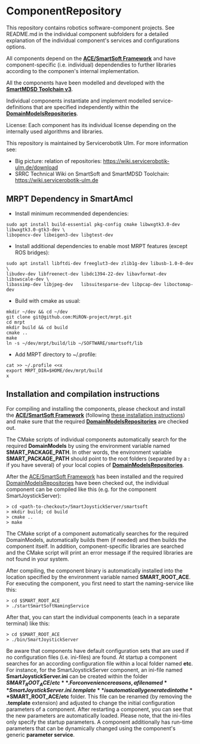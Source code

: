 # ComponentRepository

This repository contains robotics software-component projects. See README.md in the individual component subfolders for a detailed explanation of the individual component's services and configurations options.

All components depend on the [**ACE/SmartSoft Framework**](https://github.com/Servicerobotics-Ulm/AceSmartSoftFramework) and have component-specific (i.e. individual) dependendies to further libraries according to the componen's internal implementation.

All the components have been modelled and developed with the [**SmartMDSD Toolchain v3**](http://robmosys.eu/wiki/baseline:environment_tools:smartsoft:smartmdsd-toolchain:start).

Individual components instantiate and implement modelled service-definitions that are specified independently within the [**DomainModelsRepositories**](https://github.com/Servicerobotics-Ulm/DomainModelsRepositories).

License: Each component has its individual license depending on the internally used algorithms and libraries.

This repository is maintained by Servicerobotik Ulm. For more information see:

* Big picture: relation of repositories: https://wiki.servicerobotik-ulm.de/download
* SRRC Technical Wiki on SmartSoft and SmartMDSD Toolchain: https://wiki.servicerobotik-ulm.de

## MRPT Dependency in SmartAmcl

* Install minimum recommended dependencies:
```
sudo apt install build-essential pkg-config cmake libwxgtk3.0-dev libwxgtk3.0-gtk3-dev \
libopencv-dev libeigen3-dev libgtest-dev
```

* Install additional dependencies to enable most MRPT features (except ROS bridges):
```
sudo apt install libftdi-dev freeglut3-dev zlib1g-dev libusb-1.0-0-dev \
libudev-dev libfreenect-dev libdc1394-22-dev libavformat-dev libswscale-dev \
libassimp-dev libjpeg-dev   libsuitesparse-dev libpcap-dev liboctomap-dev
```

* Build with cmake as usual:
```
mkdir ~/dev && cd ~/dev
git clone git@github.com:MiRON-project/mrpt.git
cd mrpt
mkdir build && cd build
cmake ..
make
ln -s ~/dev/mrpt/build/lib ~/SOFTWARE/smartsoft/lib
```

* Add MRPT directory to ~/.profile:
```
cat >> ~/.profile <<x
export MRPT_DIR=$HOME/dev/mrpt/build    
x
```

## Installation and compilation instructions

For compiling and installing the components, please checkout and install the [**ACE/SmartSoft Framework**](https://github.com/Servicerobotics-Ulm/AceSmartSoftFramework) (following [these installation instructions](https://github.com/Servicerobotics-Ulm/AceSmartSoftFramework/blob/master/README.md)) and make sure that the required [**DomainModelsRepositories**](https://github.com/Servicerobotics-Ulm/DomainModelsRepositories) are checked out.

The CMake scripts of individual components automatically search for the required **DomainModels** by using the environment variable named **SMART_PACKAGE_PATH**. In other words, the environment variable **SMART_PACKAGE_PATH** should point to the root folders (separated by a **:** if you have several) of your local copies of [**DomainModelsRepositories**](https://github.com/Servicerobotics-Ulm/DomainModelsRepositories).

After the [ACE/SmartSoft Framework](https://github.com/Servicerobotics-Ulm/AceSmartSoftFramework) has been installed and the required [DomainModelsRepositories](https://github.com/Servicerobotics-Ulm/DomainModelsRepositories) have been checked out, the individual component can be compiled like this (e.g. for the component SmartJoystickServer):

```
> cd <path-to-checkout>/SmartJoystickServer/smartsoft
> mkdir build; cd build
> cmake ..
> make
```

The CMake script of a component automatically searches for the required DomainModels, automatically builds them (if needed) and then builds the component itself. In addition, component-specific libraries are searched and the CMake script will print an error message if the required libraries are not found in your system.

After compiling, the component binary is automatically installed into the location specified by the environment variable named **SMART_ROOT_ACE**. For executing the component, you first need to start the naming-service like this:

```
> cd $SMART_ROOT_ACE
> ./startSmartSoftNamingService
```

After that, you can start the individual components (each in a separate terminal) like this:

```
> cd $SMART_ROOT_ACE
> ./bin/SmartJoystickServer
```

Be aware that components have default configuration sets that are used if no configuration files (i.e. ini-files) are found. At startup a component searches for an according configuration file within a local folder named **etc**. For instance, for the SmartJoystickServer component, an ini-file named **SmartJoystickServer.ini** can be created within the folder **$SMART_ROOT_ACE/etc**. For convenience reasons, a file named **SmartJoystickServer.ini.template** is automatically generated into the **$SMART_ROOT_ACE/etc** folder. This file can be renamed (by removing the **.template** extension) and adjusted to change the initial configuration parameters of a component. After restarting a component, you can see that the new parameters are automatically loaded. Please note, that the ini-files only specify the startup parameters. A component additionally has run-time parameters that can be dynamically changed using the component's generic **parameter service**.
